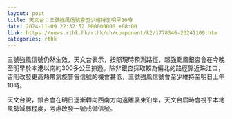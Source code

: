 ```yaml
---
layout: post
title: 天文台：三號強風信號會至少維持至明早10時
date: 2024-11-09 22:32:52.000000000 +08:00
link: https://news.rthk.hk/rthk/ch/component/k2/1778346-20241109.htm
categories: rthk
---
```


三號強風信號仍然生效，天文台表示，按照現時預測路徑，超強颱風銀杏會在今晚至明早於本港以南約300多公里掠過。除非銀杏採取較為偏北的路徑靠近珠江口，否則改發更高熱帶氣旋警告信號的機會甚低，三號強風信號會至少維持至明日上午10時。

天文台說，銀杏會在明日逐漸轉向西南方向遠離廣東沿岸，天文台屆時會視乎本地風勢減弱程度，考慮改發一號戒備信號。
